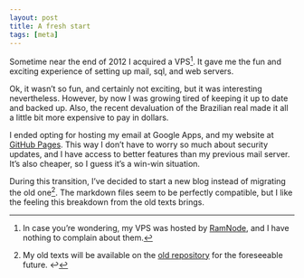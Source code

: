 ```yaml
---
layout: post
title: A fresh start
tags: [meta]
---
```


Sometime near the end of 2012 I acquired a VPS[^1].
It gave me the fun and exciting experience of setting up mail, sql, and web servers.

Ok, it wasn’t so fun, and certainly not exciting, but it was interesting nevertheless.
However, by now I was growing tired of keeping it up to date and backed up.
Also, the recent devaluation of the Brazilian real made it all a little bit more expensive to pay in dollars.

I ended opting for hosting my email at Google Apps, and my website at [GitHub Pages][GP].
This way I don’t have to worry so much about security updates, and I have access to better features than my previous mail server.
It’s also cheaper, so I guess it’s a win-win situation.

During this transition, I’ve decided to start a new blog instead of migrating the old one[^2].
The markdown files seem to be perfectly compatible, but I like the feeling this breakdown from the old texts brings.

[^1]: In case you’re wondering, my VPS was hosted by [RamNode][RN], and I have nothing to complain about them.
[^2]: My old texts will be available on the [old repository][OR] for the foreseeable future. ↩

[GP]: https://pages.github.com/
[OR]: https://github.com/ramaciotti/ramaciotti.com/
[RN]: http://ramnode.com
